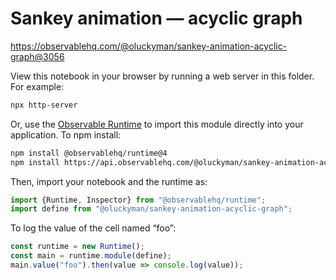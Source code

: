 # Sankey animation — acyclic graph

https://observablehq.com/@oluckyman/sankey-animation-acyclic-graph@3056

View this notebook in your browser by running a web server in this folder. For
example:

~~~sh
npx http-server
~~~

Or, use the [Observable Runtime](https://github.com/observablehq/runtime) to
import this module directly into your application. To npm install:

~~~sh
npm install @observablehq/runtime@4
npm install https://api.observablehq.com/@oluckyman/sankey-animation-acyclic-graph@3056.tgz?v=3
~~~

Then, import your notebook and the runtime as:

~~~js
import {Runtime, Inspector} from "@observablehq/runtime";
import define from "@oluckyman/sankey-animation-acyclic-graph";
~~~

To log the value of the cell named “foo”:

~~~js
const runtime = new Runtime();
const main = runtime.module(define);
main.value("foo").then(value => console.log(value));
~~~
